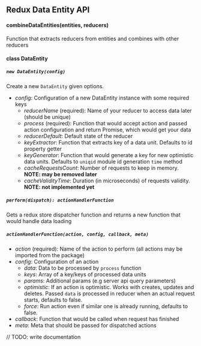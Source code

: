 ## Redux Data Entity API

#### combineDataEntities(entities, reducers)

Function that extracts reducers from entities and combines with other reducers

#### class DataEntity

##### `new DataEntity(config)`

Create a new `DataEntity` given options.

- *config*: Configuration of a new DataEntity instance with some required keys
  - *reducerName* (required): Name of your reducer to access data later (should be unique)
  - *process* (required): Function that would accept action and passed action configuration and return Promise, which would get your data
  - *reducerDefault*: Default state of the reducer
  - *keyExtractor*: Function that extracts key of a data unit. Defaults to id property getter
  - *keyGenerator*: Function that would generate a key for new optimistic data units. Defaults to `uniqid` module id generation `time` method
  - *cacheRequestsCount*: Number of requests to keep in memory. **NOTE: may be removed later**
  - *cacheValidityTime*: Duration (in microseconds) of requests validity. **NOTE: not implemented yet**

##### `perform(dispatch): actionHandlerFunction`

Gets a redux store dispatcher function and returns a new function that would handle data loading

##### `actionHandlerFunction(action, config, callback, meta)`

- *action* (required): Name of the action to perform (all actions may be imported from the package)
- *config*: Configuration of an action
  - *data*: Data to be processed by `process` function
  - *keys*: Array of a key/keys of processed data units
  - *params*: Additional params (e.g server api query parameters)
  - *optimistic*: If an action is optimistic. Works with creates, updates and deletes. Passed `data` is processed in reducer when an actual request starts, defaults to false.
  - *force*: Run action even if similar one is already running, defaults to false.
- *callback*: Function that would be called when request has finished
- *meta*: Meta that should be passed for dispatched actions

// TODO: write documentation

